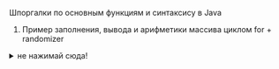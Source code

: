 Шпоргалки по основным функциям и синтаксису в Java

1. Пример заполнения, вывода и арифметики массива циклом for + randomizer






<details> 
  <summary> не нажимай сюда! </summary>
  <details> 
    <summary> ах, зачем ты так... 😅 </summary>
      <details> 
      <summary> аххх... остановись... 😳 </summary>
        <details> 
        <summary> ... это было великолепно 😳😳😳  </summary>
          <details> 
          <summary> 😘 </summary>
  😴
    </details>
    </details>
    </details>
    </details>
    </details>
